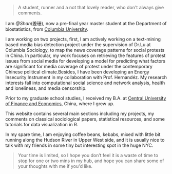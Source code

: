 
<blockquote class="full-width"><p> A student, runner and a not that lovely reader, who don't always give comments.</p></blockquote>

I am  *@Shan*(<span lang="zh">姜珊</span>), now a pre-final year master student at the Department of biostatistics, from [Columbia University](https://www.mailman.columbia.edu/become-student/departments/biostatistics).

I am working on two projects, first, I am actively working on a text-mining based media bias detection project under the supervision of Dr.Lu at Columbia Sociology, to map the news coverage patterns for social protests in China. In particular, my work focuses on retrieving the features of protest issues from social media for developing a model for predicting what factors are significant for media coverage of protest under the contemporary  Chinese political climate.Besides, I have been developing an Energy Insecurity Instrument in my collaboration with Prof. Hernandéz. My research interests fall into computational social science and network analysis, health and loneliness, and media censorship.

Prior to my graduate school studies, I received my B.A. at [Central University of Finance and Economics](http://en.cufe.edu.cn/), China, where I grew up.

This website contains several main sections including my projects, my comments on classical sociological papers, statistical resources, and some tutorials for data visualization in R.

In my spare time, I am enjoying coffee beans, kebabs, mixed with little bit running along the Hudson River in Upper West side, and it is usually nice to talk with my friends in some tiny but interesting spot in the huge NYC.

> Your time is limited, so I hope you don’t feel it is a waste of time to stop for one or two mins in my hub, and
hope you can share some of your thoughts with me if you'd like.
